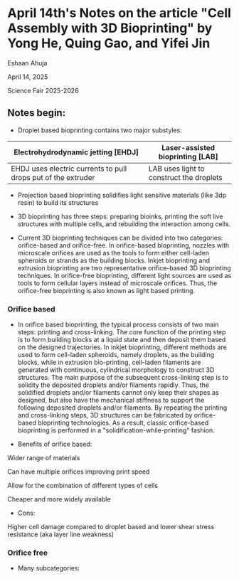 # April 14th's Notes on the article "Cell Assembly with 3D Bioprinting" by Yong He, Quing Gao, and Yifei Jin


Eshaan Ahuja

April 14, 2025

Science Fair 2025-2026

## Notes begin:

- Droplet based bioprinting contains two major substyles:

|Electrohydrodynamic jetting [EHDJ]|Laser-assisted bioprinting [LAB]|
|-|-|
|EHDJ uses electric currents to pull drops put of the extruder|LAB uses light to construct the droplets|

- Projection based bioprinting solidifies light sensitive materials (like 3dp resin) to build its structures

- 3D bioprinting has three steps: preparing bioinks, printing the soft live structures with multiple cells, and rebuilding the interaction among cells.

- Current 3D bioprinting techniques can be divided into two categories: orifice-based and orifice-free. In orifice-based bloprinting, nozzles with microscale orifices are used as the tools to form either cell-laden spheroids or strands as the building blocks. Inkjet bioprinting and extrusion bioprinting are two representative orifice-based 3D bioprinting techniques. In orifice-free bioprinting, different light sources are used as tools to form cellular layers instead of microscale orifices. Thus, the orifice-free bioprinting is also known as light based printing.

### Orifice based

- In orifice based bioprinting, the typical process consists of two main steps: printing and cross-linking. The core function of the printing step is to form building blocks at a liquid state and then deposit them based on the designed trajectories. In inkjet bioprinting, different methods are used to form cell-laden spheroids, namely droplets, as the building blocks, while in extrusion bio-printing, cell-laden filaments are generated with continuous, cylindrical morphology to construct 3D structures. The main purpose of the subsequent cross-linking step is to solidity the deposited droplets and/or filaments rapidly. Thus, the solidified droplets and/or filaments cannot only keep their shapes as designed, but also have the mechanical stiffness to support the following deposited droplets and/or filaments. By repeating the printing and cross-linking steps, 3D structures can be fabricated by orifice-based bloprinting technologies. As a result, classic orifice-based bioprinting is performed in a "solidification-while-printing" fashion.

- Benefits of orifice based:

Wider range of materials

Can have multiple orifices improving print speed

Allow for the combination of different types of cells

Cheaper and more widely available

- Cons:

Higher cell damage compared to droplet based and lower shear stress resistance (aka layer line weakness)

### Orifice free

- Many subcategories:
